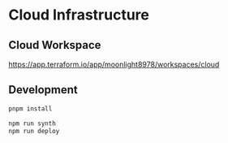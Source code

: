 # Cloud Infrastructure

## Cloud Workspace

https://app.terraform.io/app/moonlight8978/workspaces/cloud

## Development

```bash
pnpm install

npm run synth
npm run deploy
```
